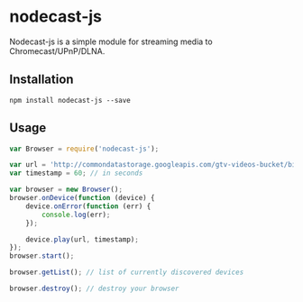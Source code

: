 nodecast-js
===========

Nodecast-js is a simple module for streaming media to Chromecast/UPnP/DLNA.

## Installation
    
    npm install nodecast-js --save

## Usage

```javascript
var Browser = require('nodecast-js');

var url = 'http://commondatastorage.googleapis.com/gtv-videos-bucket/big_buck_bunny_1080p.mp4';
var timestamp = 60; // in seconds

var browser = new Browser();
browser.onDevice(function (device) {
    device.onError(function (err) {
        console.log(err);
    });

    device.play(url, timestamp);
});
browser.start();

browser.getList(); // list of currently discovered devices

browser.destroy(); // destroy your browser
```
